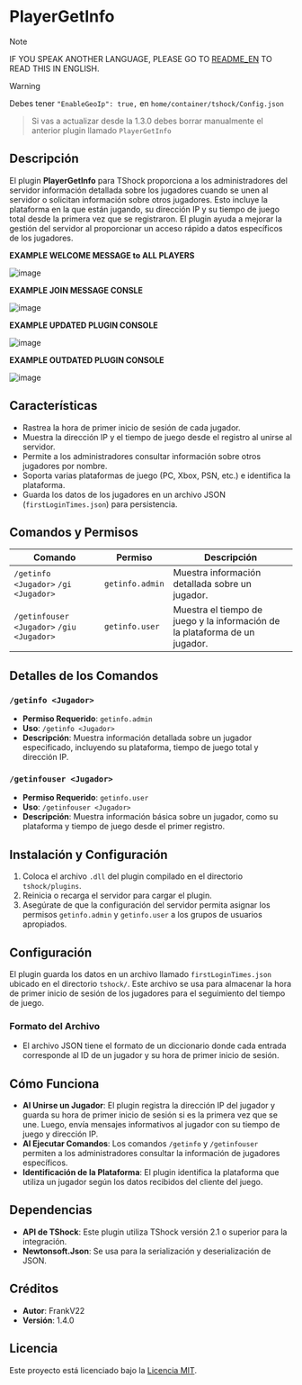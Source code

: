 # PlayerGetInfo

> [!NOTE]
> IF YOU SPEAK ANOTHER LANGUAGE, PLEASE GO TO [README_EN](README.md) TO READ THIS IN ENGLISH.

> [!WARNING]
> Debes tener `"EnableGeoIp": true,` en `home/container/tshock/Config.json`

> Si vas a actualizar desde la 1.3.0 debes borrar manualmente el anterior plugin llamado `PlayerGetInfo`

## Descripción
El plugin **PlayerGetInfo** para TShock proporciona a los administradores del servidor información detallada sobre los jugadores cuando se unen al servidor o solicitan información sobre otros jugadores. Esto incluye la plataforma en la que están jugando, su dirección IP y su tiempo de juego total desde la primera vez que se registraron. El plugin ayuda a mejorar la gestión del servidor al proporcionar un acceso rápido a datos específicos de los jugadores.

**EXAMPLE WELCOME MESSAGE to ALL PLAYERS**

![image](https://github.com/user-attachments/assets/70c05245-c736-4da4-85b9-0e454a8d5b78)

**EXAMPLE JOIN MESSAGE CONSLE**

![image](https://github.com/user-attachments/assets/cfd9f394-a0f8-43e0-a7b4-23646529e00f)

**EXAMPLE UPDATED PLUGIN CONSOLE**

![image](https://github.com/user-attachments/assets/e9855a63-220e-4ec5-aa49-2fa89f54f44a)


**EXAMPLE OUTDATED PLUGIN CONSOLE**

![image](https://github.com/user-attachments/assets/c131aab7-68c7-4688-a7ee-9845afbf0919)


## Características
- Rastrea la hora de primer inicio de sesión de cada jugador.
- Muestra la dirección IP y el tiempo de juego desde el registro al unirse al servidor.
- Permite a los administradores consultar información sobre otros jugadores por nombre.
- Soporta varias plataformas de juego (PC, Xbox, PSN, etc.) e identifica la plataforma.
- Guarda los datos de los jugadores en un archivo JSON (`firstLoginTimes.json`) para persistencia.

## Comandos y Permisos

| Comando                    | Permiso           | Descripción                                   |
|----------------------------|-------------------|-----------------------------------------------|
| `/getinfo <Jugador>` `/gi <Jugador>`      | `getinfo.admin`   | Muestra información detallada sobre un jugador. |
| `/getinfouser <Jugador>` `/giu <Jugador>` | `getinfo.user`    | Muestra el tiempo de juego y la información de la plataforma de un jugador. |

## Detalles de los Comandos

### `/getinfo <Jugador>`
- **Permiso Requerido**: `getinfo.admin`
- **Uso**: `/getinfo <Jugador>`
- **Descripción**: Muestra información detallada sobre un jugador especificado, incluyendo su plataforma, tiempo de juego total y dirección IP.

### `/getinfouser <Jugador>`
- **Permiso Requerido**: `getinfo.user`
- **Uso**: `/getinfouser <Jugador>`
- **Descripción**: Muestra información básica sobre un jugador, como su plataforma y tiempo de juego desde el primer registro.

## Instalación y Configuración
1. Coloca el archivo `.dll` del plugin compilado en el directorio `tshock/plugins`.
2. Reinicia o recarga el servidor para cargar el plugin.
3. Asegúrate de que la configuración del servidor permita asignar los permisos `getinfo.admin` y `getinfo.user` a los grupos de usuarios apropiados.

## Configuración
El plugin guarda los datos en un archivo llamado `firstLoginTimes.json` ubicado en el directorio `tshock/`. Este archivo se usa para almacenar la hora de primer inicio de sesión de los jugadores para el seguimiento del tiempo de juego.

### Formato del Archivo
- El archivo JSON tiene el formato de un diccionario donde cada entrada corresponde al ID de un jugador y su hora de primer inicio de sesión.

## Cómo Funciona
- **Al Unirse un Jugador**: El plugin registra la dirección IP del jugador y guarda su hora de primer inicio de sesión si es la primera vez que se une. Luego, envía mensajes informativos al jugador con su tiempo de juego y dirección IP.
- **Al Ejecutar Comandos**: Los comandos `/getinfo` y `/getinfouser` permiten a los administradores consultar la información de jugadores específicos.
- **Identificación de la Plataforma**: El plugin identifica la plataforma que utiliza un jugador según los datos recibidos del cliente del juego.

## Dependencias
- **API de TShock**: Este plugin utiliza TShock versión 2.1 o superior para la integración.
- **Newtonsoft.Json**: Se usa para la serialización y deserialización de JSON.

## Créditos
- **Autor**: FrankV22
- **Versión**: 1.4.0

## Licencia
Este proyecto está licenciado bajo la [Licencia MIT](LICENSE).
